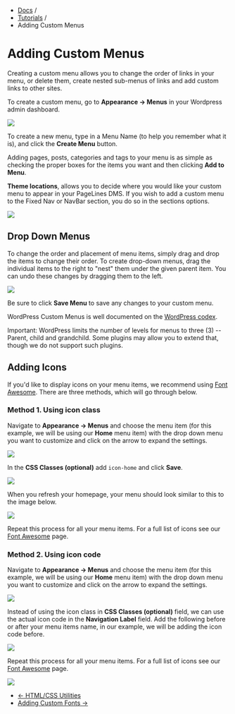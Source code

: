 <div class="row-fluid">
	<div class="span12">
		<ul class="breadcrumb">
  			<li><a href="http://docs.pagelines.com/">Docs</a> <span class="divider">/</span></li>
  			<li><a href="http://docs.pagelines.com/tutorials">Tutorials</a> <span class="divider">/</span></li>
  			<li class="active">Adding Custom Menus</li>
		</ul>
	</div>
</div>

# Adding Custom Menus #

Creating a custom menu allows you to change the order of links in your menu, or delete them, create nested sub-menus of links and add custom links to other sites.

To create a custom menu, go to **Appearance &rarr; Menus** in your Wordpress admin dashboard.

![](https://raw.github.com/pagelines/Docs/master/gh-pages-template/public/img/create-menu.png)

To create a new menu, type in a Menu Name (to help you remember what it is), and click the **Create Menu** button.

Adding pages, posts, categories and tags to your menu is as simple as checking the proper boxes for the items you want and then clicking **Add to Menu**.

**Theme locations**, allows you to decide where you would like your custom menu to appear in your PageLines DMS. If you wish to add a custom menu to the Fixed Nav or NavBar section, you do so in the sections options.

![](https://raw.github.com/pagelines/Docs/master/gh-pages-template/public/img/custom-menus.png)

## Drop Down Menus ##

To change the order and placement of menu items, simply drag and drop the items to change their order. To create drop-down menus, drag the individual items to the right to "nest" them under the given parent item. You can undo these changes by dragging them to the left.

![](https://raw.github.com/pagelines/Docs/master/gh-pages-template/public/img/child-menu.gif)

Be sure to click **Save Menu** to save any changes to your custom menu.

WordPress Custom Menus is well documented on the [WordPress codex](http://codex.wordpress.org/Appearance_Menus_SubPanel).

Important:  WordPress limits the number of levels for menus to three (3) -- Parent, child and grandchild. Some plugins may allow you to extend that, though we do not support such plugins.

## Adding Icons ##

If you'd like to display icons on your menu items, we recommend using [Font Awesome](http://docs.pagelines.com/tutorials/font-awesome). There are three methods, which will go through below.

### Method 1. Using icon class ###

Navigate to **Appearance &rarr; Menus** and choose the menu item (for this example, we will be using our **Home** menu item) with the drop down menu you want to customize and click on the arrow to expand the settings.

![](https://raw.github.com/pagelines/Docs/master/gh-pages-template/public/img/custom-menu-icon-example1.jpg)

In the **CSS Classes (optional)** add `icon-home` and click **Save**.

![](https://raw.github.com/pagelines/Docs/master/gh-pages-template/public/img/custom-menu-icon-example3.jpg)

When you refresh your homepage, your menu should look similar to this to the image below.

![](https://raw.github.com/pagelines/Docs/master/gh-pages-template/public/img/custom-menu-icon-example2.jpg)

Repeat this process for all your menu items. For a full list of icons see our [Font Awesome](http://docs.pagelines.com/tutorials/font-awesome) page.

### Method 2. Using icon code ###

Navigate to **Appearance &rarr; Menus** and choose the menu item (for this example, we will be using our **Home** menu item) with the drop down menu you want to customize and click on the arrow to expand the settings.

![](https://raw.github.com/pagelines/Docs/master/gh-pages-template/public/img/custom-menu-icon-example1.jpg)

Instead of using the icon class in **CSS Classes (optional)** field, we can use the actual icon code in the **Navigation Label** field. Add the following before or after your menu items name, in our example, we will be adding the icon code before.

![](https://raw.github.com/pagelines/Docs/master/gh-pages-template/public/img/custom-menu-icon-example4.jpg)

Repeat this process for all your menu items. For a full list of icons see our [Font Awesome](http://docs.pagelines.com/tutorials/font-awesome) page.

![](https://raw.github.com/pagelines/Docs/master/gh-pages-template/public/img/custom-menu-icon-example2.jpg)


<div class="row-fluid">
	<div class="span12">
		<ul class="pager">
			<li class="pull-left"><a href="http://docs.pagelines.com/tutorials/html-css-utilities">&larr; HTML/CSS Utilities</a></li>
  			<li class="pull-right"><a href="http://docs.pagelines.com/tutorials/adding-custom-fonts">Adding Custom Fonts &rarr;</a></li>
		</ul>
	</div>
</div>